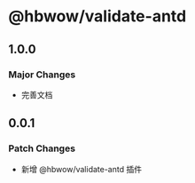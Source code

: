 # @hbwow/validate-antd

## 1.0.0

### Major Changes

- 完善文档

## 0.0.1

### Patch Changes

- 新增 @hbwow/validate-antd 插件
